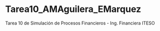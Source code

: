 # Tarea10_AMAguilera_EMarquez
Tarea 10 de Simulación de Procesos Financieros - Ing. Financiera ITESO
